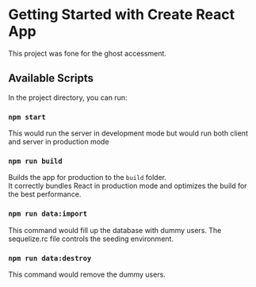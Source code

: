 # Getting Started with Create React App
This project was fone for the ghost accessment.

## Available Scripts

In the project directory, you can run:

### `npm start`

This would run the server in development mode but would run both client and server in production mode

### `npm run build`

Builds the app for production to the `build` folder.\
It correctly bundles React in production mode and optimizes the build for the best performance.

### `npm run data:import`

This command would fill up the database with dummy users. The sequelize.rc file controls the seeding environment.

### `npm run data:destroy`

This command would remove the dummy users.